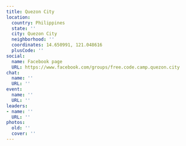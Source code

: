 ```yaml
---
title: Quezon City
location:
  country: Philippines
  state: ''
  city: Quezon City
  neighborhood: ''
  coordinates: 14.650991, 121.048616
  plusCode: ''
social:
  name: Facebook page
  URL: https://www.facebook.com/groups/free.code.camp.quezon.city
chat:
  name: ''
  URL: ''
event:
  name: ''
  URL: ''
leaders:
- name: ''
  URL: ''
photos:
  old: ''
  cover: ''
---
```

